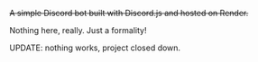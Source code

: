 <s>A simple Discord bot built with Discord.js and hosted on Render.</s>

Nothing here, really. Just a formality!

UPDATE:  nothing works, project closed down.
